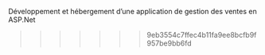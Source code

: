 ﻿Développement et hébergement d’une application de gestion des ventes en ASP.Net
>>>>>>> 9eb3554c7ffec4b11fa9ee8bcfb9f957be9bb6fd
